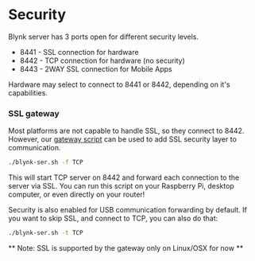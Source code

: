 # Security

Blynk server has 3 ports open for different security levels.
* 8441 - SSL connection for hardware
* 8442 - TCP connection for hardware (no security)
* 8443 - 2WAY SSL connection for Mobile Apps

Hardware may select to connect to 8441 or 8442, depending on it's capabilities.

### SSL gateway

Most platforms are not capable to handle SSL, so they connect to 8442.
However, our [gateway script](https://github.com/blynkkk/blynk-library/blob/master/scripts/blynk-ser.sh) can be used to add SSL security layer to communication.

```bash
./blynk-ser.sh -f TCP
```
This will start TCP server on 8442 and forward each connection to the server via SSL.
You can run this script on your Raspberry Pi, desktop computer, or even directly on your router!

Security is also enabled for USB communication forwarding by default.
If you want to skip SSL, and connect to TCP, you can also do that:

```bash
./blynk-ser.sh -t TCP
```

** Note: SSL is supported by the gateway only on Linux/OSX for now **
